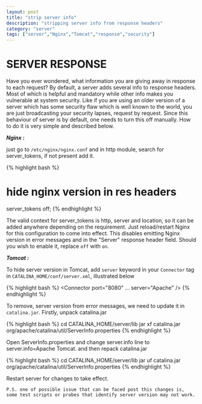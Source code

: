 ```yaml
---
layout: post
title: "strip server info"
description: "stripping server info from response headers"
category: "server" 
tags: ["server","Nginx","Tomcat","response","security"]
---
```

SERVER RESPONSE
===============================

Have you ever wondered, what information you are giving away in response to each request? By default, a server adds several info to response headers. Most of which is helpful and mandatory while other info makes you vulnerable at system security. Like if you are using an older version of a server which has some security flaw which is well known to the world, you are just broadcasting your security lapses, request by request. Since this behaviour of server is by default, one needs to turn this off manually. How to do it is very simple and described below.

***Nginx :***

just go to ` /etc/nginx/nginx.conf `
and in http module, search for server_tokens, if not present add it.

{% highlight bash %}
# hide nginx version in res headers
server_tokens off;
{% endhighlight %}

The valid context for server_tokens is http, server and location, so it can be added anywhere depending on the requirement.
Just reload/restart Nginx for this configuration to come into effect. This disables emitting Nginx version in error messages and in the "Server" response header field. Should you wish to enable it, replace ` off ` with ` on `.

***Tomcat :***

To hide server version in Tomcat, add ` server ` keyword in your ` Connector ` tag in ` CATALINA_HOME/conf/server.xml `, illustrated below

{% highlight bash %}
<Connector port="8080" ...
            server="Apache" />  <!-- server header is now Apache -->
{% endhighlight %}

To remove, server version from error messages, we need to update it in ` catalina.jar `.
Firstly, unpack catalina.jar

{% highlight bash %}
cd CATALINA_HOME/server/lib
jar xf catalina.jar org/apache/catalina/util/ServerInfo.properties
{% endhighlight %}

Open ServerInfo.properties and change server.info line to server.info=Apache Tomcat.
and then repack catalina.jar

{% highlight bash %}
cd CATALINA_HOME/server/lib
jar uf catalina.jar org/apache/catalina/util/ServerInfo.properties
{% endhighlight %}
 
Restart server for changes to take effect.

` P.S. one of possible issue that can be faced post this changes is,
 some test scripts or probes that identify server version may not work. ` 

